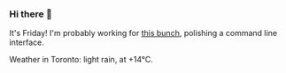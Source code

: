 ### Hi there :wave:

It's Friday! I'm probably working for [this bunch](https://github.com/kohofinancial), polishing a command line interface.

Weather in Toronto: light rain, at +14°C.
